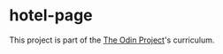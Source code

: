 # hotel-page

This project is part of the <a href="https://www.theodinproject.com/lessons/javascript-restaurant-page">The Odin Project</a>'s curriculum.
